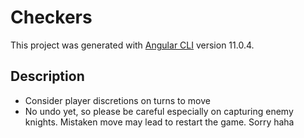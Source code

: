 # Checkers

This project was generated with [Angular CLI](https://github.com/angular/angular-cli) version 11.0.4.

## Description
 - Consider player discretions on turns to move
 - No undo yet, so please be careful especially on capturing enemy knights. Mistaken move may lead to restart the game. Sorry haha

